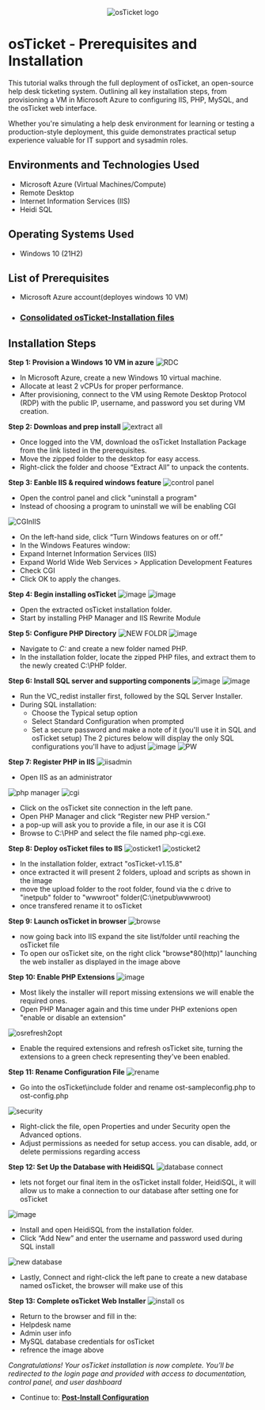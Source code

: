<p align="center">
<img src="https://i.imgur.com/Clzj7Xs.png" alt="osTicket logo"/>
</p>

<h1>osTicket - Prerequisites and Installation</h1>
This tutorial walks through the full deployment of osTicket, an open-source help desk ticketing system. Outlining all key installation steps, from provisioning a VM in Microsoft Azure to configuring IIS, PHP, MySQL, and the osTicket web interface.

Whether you're simulating a help desk environment for learning or testing a production-style deployment, this guide demonstrates practical setup experience valuable for IT support and sysadmin roles.<br />


<h2>Environments and Technologies Used</h2>

- Microsoft Azure (Virtual Machines/Compute)
- Remote Desktop
- Internet Information Services (IIS)
- Heidi SQL

<h2>Operating Systems Used </h2>

- Windows 10</b> (21H2)

<h2>List of Prerequisites</h2>

- Microsoft Azure account(deployes windows 10 VM)
- ### [Consolidated osTicket-Installation files](https://drive.google.com/uc?export=download&id=1b3RBkXTLNGXbibeMuAynkfzdBC1NnqaD)

<h2>Installation Steps</h2>

**Step 1: Provision a Windows 10 VM in azure**
![RDC](https://github.com/user-attachments/assets/f439ca3e-aad4-49ed-8db7-65ebc21c79c1)

- In Microsoft Azure, create a new Windows 10 virtual machine.
- Allocate at least 2 vCPUs for proper performance.
- After provisioning, connect to the VM using Remote Desktop Protocol (RDP) with the public IP, username, and password you set during VM creation.

**Step 2: Downloas and prep install**
![extract all](https://github.com/user-attachments/assets/d13ddc47-48cf-4519-ba2f-5fbb1228aac6)

- Once logged into the VM, download the osTicket Installation Package from the link listed in the prerequisites.
- Move the zipped folder to the desktop for easy access.
- Right-click the folder and choose “Extract All” to unpack the contents.

**Step 3: Eanble IIS & required windows feature**
![control panel](https://github.com/user-attachments/assets/8cbff76f-a3a0-46cc-acbd-268336023512)

- Open the control panel and click "uninstall a program"
- Instead of choosing a program to uninstall we will be enabling CGI

![CGInIIS](https://github.com/user-attachments/assets/4f81468a-ab0d-48f6-a7c2-b23eb35f2668)

- On the left-hand side, click “Turn Windows features on or off.”
- In the Windows Features window:
- Expand Internet Information Services (IIS)
- Expand World Wide Web Services > Application Development Features
- Check CGI
- Click OK to apply the changes.

**Step 4: Begin installing osTicket**
![image](https://github.com/user-attachments/assets/d20126a5-5d5c-4078-9fa3-7f6136bfa2f9)
![image](https://github.com/user-attachments/assets/9e2f9c21-1464-43a9-8664-82f62fa3c7c4)

- Open the extracted osTicket installation folder.
- Start by installing PHP Manager and IIS Rewrite Module

**Step 5: Configure PHP Directory**
![NEW FOLDR](https://github.com/user-attachments/assets/6cdb918f-7736-4634-ae2e-3bfd853d43a0)
![image](https://github.com/user-attachments/assets/8ddaf5ba-2503-413a-8eb3-17ef195df182)

- Navigate to *C:* and create a new folder named PHP.
- In the installation folder, locate the zipped PHP files, and extract them to the newly created C:\PHP folder.

**Step 6: Install SQL server and supporting components**
![image](https://github.com/user-attachments/assets/e1c51271-5d7b-457b-b49f-ebda1dfa748c)
![image](https://github.com/user-attachments/assets/b71688e9-cb84-4215-a73c-8f1cededf2a6)

- Run the VC_redist installer first, followed by the SQL Server Installer.
- During SQL installation:
  - Choose the Typical setup option
  - Select Standard Configuration when prompted
  - Set a secure password and make a note of it (you'll use it in SQL and osTicket setup)
The 2 pictures below will display the only SQL configurations you'll have to adjust
![image](https://github.com/user-attachments/assets/eb919599-6d0a-46a0-942c-2a3573fe766a)
![PW](https://github.com/user-attachments/assets/557d9cf1-589e-4967-886e-e34567c2de45)

**Step 7: Register PHP in IIS**
![iisadmin](https://github.com/user-attachments/assets/7c6d32e9-c220-49d0-9168-08defa75e2c7)
- Open IIS as an administrator


![php manager](https://github.com/user-attachments/assets/60a7d90c-723e-4443-b151-b67f849cade5)
![cgi](https://github.com/user-attachments/assets/bb1a7495-dff8-4181-ac51-dda16ca0d195)

- Click on the osTicket site connection in the left pane.
- Open PHP Manager and click “Register new PHP version.”
-  a pop-up will ask you to provide a file, in our ase it is CGI
-  Browse to C:\PHP and select the file named php-cgi.exe.

**Step 8: Deploy osTicket files to IIS**
![osticket1](https://github.com/user-attachments/assets/c77655be-53ef-4aae-85c4-5dea51f2d689)
![osticket2](https://github.com/user-attachments/assets/49938d34-e9a9-4d54-bba7-efe8b1d01e65)

- In the installation folder, extract "osTicket-v1.15.8"
- once extracted it will present 2 folders, upload and scripts as shown in the image
- move the upload folder to the root folder, found via the c drive to "inetpub" folder to "wwwroot" folder(C:\inetpub\wwwroot)
- once transfered rename it to osTicket

**Step 9: Launch osTicket in browser**
![browse](https://github.com/user-attachments/assets/d358ee5a-5330-4e7f-a109-023e2310b9a6)

- now going back into IIS expand the site list/folder until reaching the osTicket file
- To open our osTicket site, on the right click "browse*80(http)" launching the web installer as displayed in the image above

 **Step 10: Enable PHP Extensions**
![image](https://github.com/user-attachments/assets/675a5509-36a4-4c2e-af2c-3e349155ac97)

- Most likely the installer will report missing extensions we will enable the required ones.
- Open PHP Manager again and this time under PHP extenions open "enable or disable an extension"

![osrefresh2opt](https://github.com/user-attachments/assets/03593e90-71f0-49c8-9518-bad5dcb5c280)

- Enable the required extensions and refresh osTicket site, turning the extensions to a green check representing they've been enabled.
  
**Step 11: Rename Configuration File**
![rename](https://github.com/user-attachments/assets/b78f4116-c88b-43a7-a000-dbd0a0ad2ae8)

- Go into the osTicket\include folder and rename ost-sampleconfig.php to ost-config.php

![security](https://github.com/user-attachments/assets/8ede07b8-60e0-4c1b-9c28-0944f278cb42)

- Right-click the file, open Properties and under Security open the Advanced options.
- Adjust permissions as needed for setup access. you can disable, add, or delete permissions regarding access

**Step 12: Set Up the Database with HeidiSQL**
![database connect](https://github.com/user-attachments/assets/e566b513-ef7d-4af9-94ea-ab9f18ac200f)

- lets not forget our final item in the osTicket install folder, HeidiSQL, it will allow us to make a connection to our database after setting one for osTicket

![image](https://github.com/user-attachments/assets/aa14edd7-f566-40d7-afd3-b886fb0f3948)

- Install and open HeidiSQL from the installation folder.
- Click “Add New” and enter the username and password used during SQL install

![new database](https://github.com/user-attachments/assets/289b8415-14e1-4b5a-b09b-0bb7f324341a)
- Lastly, Connect and right-click the left pane to create a new database named osTicket, the browser will make use of this

**Step 13: Complete osTicket Web Installer**
![install os](https://github.com/user-attachments/assets/3dddc165-d441-440a-87e4-24ee35d7f6e8)

 - Return to the browser and fill in the:
 - Helpdesk name
 - Admin user info
 - MySQL database credentials for osTicket
- refrence the image above

*Congratulations! Your osTicket installation is now complete. You’ll be redirected to the login page and provided with access to documentation, control panel, and user dashboard*

- Continue to: **[Post-Install Configuration](https://github.com/StanleyD3/post-install-config)**
